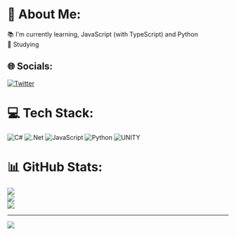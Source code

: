 # 💫 About Me:
📚 I'm currently learning, JavaScript (with TypeScript) and Python<br>📖 Studying 


## 🌐 Socials:
[![Twitter](https://img.shields.io/badge/Twitter-%231DA1F2.svg?logo=Twitter&logoColor=white)](https://twitter.com/damacaah) 

# 💻 Tech Stack:
![C#](https://img.shields.io/badge/c%23-%23239120.svg?style=for-the-badge&logo=c-sharp&logoColor=white) ![.Net](https://img.shields.io/badge/.NET-5C2D91?style=for-the-badge&logo=.net&logoColor=white) ![JavaScript](https://img.shields.io/badge/javascript-%23323330.svg?style=for-the-badge&logo=javascript&logoColor=%23F7DF1E) ![Python](https://img.shields.io/badge/python-3670A0?style=for-the-badge&logo=python&logoColor=ffdd54) ![UNITY](https://img.shields.io/badge/Unity-%2320232a.svg?style=for-the-badge&logo=unity&logoColor=white)
# 📊 GitHub Stats:
![](https://github-readme-stats.vercel.app/api?username=Damacah&theme=onedark&hide_border=false&include_all_commits=true&count_private=true)<br/>
![](https://github-readme-streak-stats.herokuapp.com/?user=Damacah&theme=onedark&hide_border=false)<br/>
![](https://github-readme-stats.vercel.app/api/top-langs/?username=Damacah&theme=onedark&hide_border=false&include_all_commits=true&count_private=true&layout=compact)

---
[![](https://visitcount.itsvg.in/api?id=Damacah&icon=0&color=0)](https://visitcount.itsvg.in)
